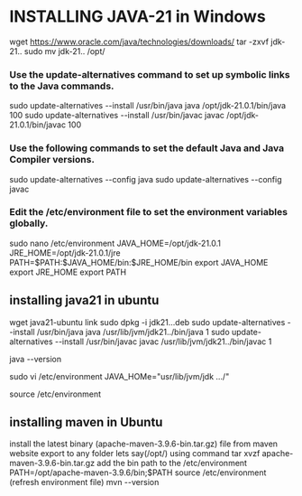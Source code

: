 # INSTALLING JAVA-21 in Windows
wget https://www.oracle.com/java/technologies/downloads/
tar -zxvf jdk-21..
sudo mv jdk-21.. /opt/
<h3> Use the update-alternatives command to set up symbolic links to the Java commands. </h3>
sudo update-alternatives --install /usr/bin/java java /opt/jdk-21.0.1/bin/java 100
sudo update-alternatives --install /usr/bin/javac javac /opt/jdk-21.0.1/bin/javac 100

<h3> Use the following commands to set the default Java and Java Compiler versions. </h3>
sudo update-alternatives --config java
sudo update-alternatives --config javac

<h3> Edit the /etc/environment file to set the environment variables globally. </h3>
sudo nano /etc/environment
JAVA_HOME=/opt/jdk-21.0.1
JRE_HOME=/opt/jdk-21.0.1/jre
PATH=$PATH:$JAVA_HOME/bin:$JRE_HOME/bin
export JAVA_HOME
export JRE_HOME
export PATH

## installing java21 in ubuntu
wget java21-ubuntu link
sudo dpkg -i jdk21...deb
sudo update-alternatives --install /usr/bin/java java /usr/lib/jvm/jdk21../bin/java 1
sudo update-alternatives --install /usr/bin/javac javac /usr/lib/jvm/jdk21../bin/javac 1

java --version

sudo vi /etc/environment
JAVA_HOMe="usr/lib/jvm/jdk .../"

source /etc/environment

## installing maven in Ubuntu
install the latest binary (apache-maven-3.9.6-bin.tar.gz) file from maven website
export to any folder lets say(/opt/) using command
tar xvzf apache-maven-3.9.6-bin.tar.gz
add the bin path to the /etc/environment
PATH=/opt/apache-maven-3.9.6/bin;$PATH
source /etc/environment (refresh environment file)
mvn --version
